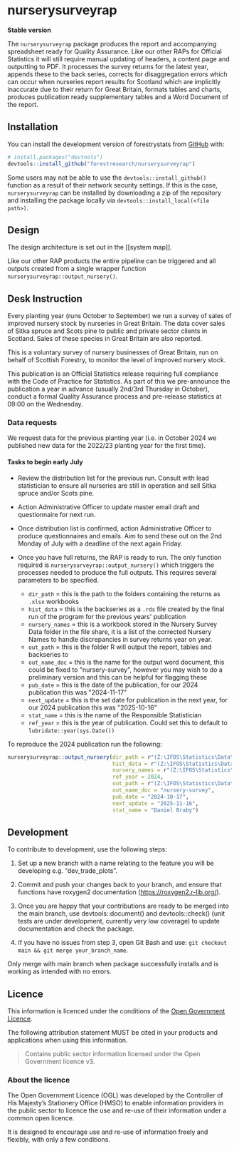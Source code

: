 
<!-- README.md is generated from README.Rmd. Please edit that file -->
 
# nurserysurveyrap

<!-- badges: start -->
<!-- badges: end -->

**Stable version**

The `nurserysurveyrap` package produces the report and accompanying
spreadsheet ready for Quality Assurance. Like our other RAPs for Official Statistics it will still require manual updating of headers, a content page and outputting to PDF. It processes the survey returns for the latest year, appends these to the back series, corrects for disaggregation errors which can occur when nurseries report results for Scotland which are implicitly inaccurate due to their return for Great Britain, formats tables and charts, produces publication ready supplementary tables and a Word Document of the report.



## Installation

You can install the development version of forestrystats from
[GitHub](https://github.com/forestresearch/nurserysurveyrap) with:

``` r
# install.packages("devtools")
devtools::install_github("forestresearch/nurserysurveyrap")
```
Some users may not be able to use the `devtools::install_github()`
function as a result of their network security settings. If this is the
case, `nurserysurveyrap` can be installed by downloading a zip of the
repository and installing the package locally via
`devtools::install_local(<file path>)`.

## Design

The design architecture is set out in the [[system map]].

Like our other RAP products the entire pipeline can be triggered and all outputs created from a single wrapper function `nurserysurveyrap::output_nursery()`.

## Desk Instruction

Every planting year (runs October to September) we run a survey of sales of improved nursery stock by nurseries in Great Britain. The data cover sales of Sitka spruce and Scots pine to public and private sector clients in Scotland. Sales of these species in Great Britain are also reported.

This is a voluntary survey of nursery businesses of Great Britain, run on behalf of Scottish Forestry, to monitor the level of improved nursery stock. 

This publication is an Official Statistics release requiring full compliance with the Code of Practice for Statistics. As part of this we pre-announce the publication a year in advance (usually 2nd/3rd Thursday in October), conduct a formal Quality Assurance process and pre-release statistics at 09:00 on the Wednesday.

### Data requests

We request data for the previous planting year (i.e. in October 2024 we published new data for the 2022/23 planting year for the first time).

#### Tasks to begin early July

- Review the distribution list for the previous run. Consult with lead statistician to ensure all nurseries are still in operation and sell Sitka spruce and/or Scots pine.

- Action Administrative Officer to update master email draft and questionnaire for next run. 

- Once distribution list is confirmed, action Administrative Officer to produce questionnaires and emails. Aim to send these out on the 2nd Monday of July with a deadline of the next again Friday.

- Once you have full returns, the RAP is ready to run. The only function required is `nurserysurveyrap::output_nursery()` which triggers the processes needed to produce the full outputs. This requires several parameters to be specified.
  - `dir_path` = this is the path to the folders containing the returns as `.xlsx` workbooks
  - `hist_data` = this is the backseries as a `.rds` file created by the final run of the program for the previous years' publication
  - `nursery_names` = this is a workbook stored in the Nursery Survey Data folder in the file share, it is a list of the corrected Nursery Names to handle discrepancies in survey returns year on year.
  - `out_path` = this is the folder R will output the report, tables and backseries to
  - `out_name_doc` = this is the name for the output word document, this could be fixed to "nursery-survey", however you may wish to do a preliminary version and this can be helpful for flagging these
  - `pub_date` = this is the date of the publication, for our 2024 publication this was "2024-11-17"
  - `next_update` = this is the set date for publication in the next year, for our 2024 publication this was "2025-10-16"
  - `stat_name` = this is the name of the Responsible Statistician
  - `ref_year` = this is the year of publication. Could set this to default to `lubridate::year(sys.Date())`

To reproduce the 2024 publication run the following:


```r
nurserysurveyrap::output_nursery(dir_path = r"(Z:\IFOS\Statistics\Data\Nursery Survey\2022-23\4_Surveys returned)",
                                 hist_data = r"(Z:\IFOS\Statistics\Data\Nursery Survey\braby_dev\nursery\nursery_survey-2024-10-07.rds)",
                                 nursery_names = r"(Z:\IFOS\Statistics\Data\Nursery Survey\braby_dev\nursery\names.csv)",
                                 ref_year = 2024,
                                 out_path = r"(Z:\IFOS\Statistics\Data\Nursery Survey)",
                                 out_name_doc = "nursery-survey",
                                 pub_date = "2024-10-17",
                                 next_update = "2025-11-16",
                                 stat_name = "Daniel Braby")
```


## Development

To contribute to development, use the following steps:

1.  Set up a new branch with a name relating to the feature you will be
    developing e.g. “dev_trade_plots”.

2.  Commit and push your changes back to your branch, and ensure that
    functions have roxygen2 documentation
    (<https://roxygen2.r-lib.org/>).

3.  Once you are happy that your contributions are ready to be merged
    into the main branch, use devtools::document() and devtools::check()
    (unit tests are under development, currently very low coverage) to
    update documentation and check the package.

4.  If you have no issues from step 3, open Git Bash and use:
    `git checkout main && git merge your_branch_name`.

Only merge with main branch when package successfully installs and is
working as intended with no errors.

## Licence

This information is licenced under the conditions of the [Open
Government
Licence](http://www.nationalarchives.gov.uk/doc/open-government-licence/version/3).

The following attribution statement MUST be cited in your products and
applications when using this information.

> Contains public sector information licensed under the Open Government
> licence v3.

### About the licence

The Open Government Licence (OGL) was developed by the Controller of His
Majesty’s Stationery Office (HMSO) to enable information providers in
the public sector to licence the use and re-use of their information
under a common open licence.

It is designed to encourage use and re-use of information freely and
flexibly, with only a few conditions.
